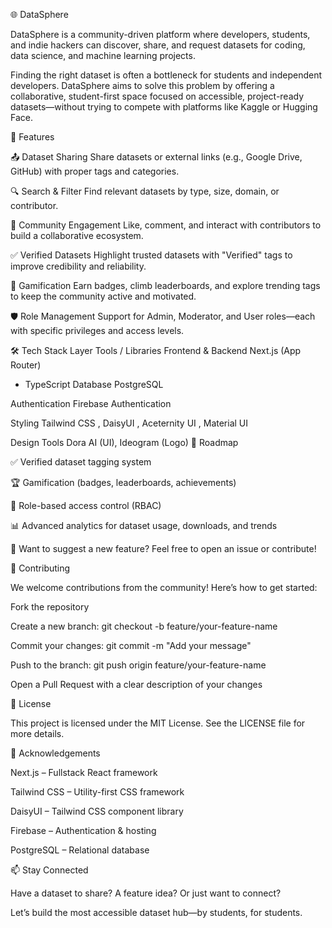 🌐 DataSphere

DataSphere is a community-driven platform where developers, students, and indie hackers can discover, share, and request datasets for coding, data science, and machine learning projects.

Finding the right dataset is often a bottleneck for students and independent developers. DataSphere aims to solve this problem by offering a collaborative, student-first space focused on accessible, project-ready datasets—without trying to compete with platforms like Kaggle or Hugging Face.

🚀 Features

📤 Dataset Sharing
Share datasets or external links (e.g., Google Drive, GitHub) with proper tags and categories.

🔍 Search & Filter
Find relevant datasets by type, size, domain, or contributor.

💬 Community Engagement
Like, comment, and interact with contributors to build a collaborative ecosystem.

✅ Verified Datasets
Highlight trusted datasets with "Verified" tags to improve credibility and reliability.

🏅 Gamification
Earn badges, climb leaderboards, and explore trending tags to keep the community active and motivated.

🛡 Role Management
Support for Admin, Moderator, and User roles—each with specific privileges and access levels.

🛠 Tech Stack
Layer	Tools / Libraries
Frontend & Backend	Next.js (App Router)
 + TypeScript
Database	PostgreSQL

Authentication	Firebase Authentication

Styling	Tailwind CSS
, DaisyUI
, Aceternity UI
, Material UI

Design Tools	Dora AI
 (UI), Ideogram
 (Logo)
🧭 Roadmap

✅ Verified dataset tagging system

🏆 Gamification (badges, leaderboards, achievements)

🔐 Role-based access control (RBAC)

📊 Advanced analytics for dataset usage, downloads, and trends

📌 Want to suggest a new feature? Feel free to open an issue or contribute!

🤝 Contributing

We welcome contributions from the community! Here’s how to get started:

Fork the repository

Create a new branch: git checkout -b feature/your-feature-name

Commit your changes: git commit -m "Add your message"

Push to the branch: git push origin feature/your-feature-name

Open a Pull Request with a clear description of your changes

📜 License

This project is licensed under the MIT License. See the LICENSE
 file for more details.

🌟 Acknowledgements

Next.js
 – Fullstack React framework

Tailwind CSS
 – Utility-first CSS framework

DaisyUI
 – Tailwind CSS component library

Firebase
 – Authentication & hosting

PostgreSQL
 – Relational database

📫 Stay Connected

Have a dataset to share? A feature idea? Or just want to connect?

Let’s build the most accessible dataset hub—by students, for students.
